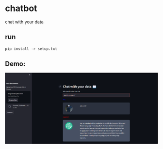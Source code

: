 # chatbot
chat with your data

## run
```python
pip install -r setup.txt
```

## Demo:
![Demo](./demo.png)